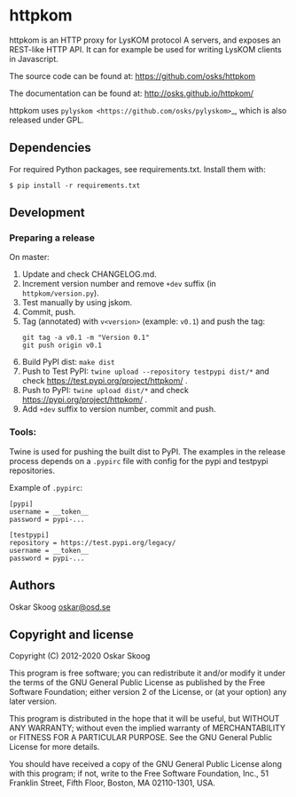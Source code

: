 # httpkom

httpkom is an HTTP proxy for LysKOM protocol A servers, and exposes an
REST-like HTTP API. It can for example be used for writing LysKOM
clients in Javascript.

The source code can be found at: https://github.com/osks/httpkom

The documentation can be found at: http://osks.github.io/httpkom/

httpkom uses `pylyskom <https://github.com/osks/pylyskom>`_, which
is also released under GPL.


## Dependencies

For required Python packages, see requirements.txt. Install them with:

    $ pip install -r requirements.txt


## Development

### Preparing a release

On master:

1. Update and check CHANGELOG.md.
1. Increment version number and remove `+dev` suffix
   (in `httpkom/version.py`).
1. Test manually by using jskom.
1. Commit, push.
1. Tag (annotated) with `v<version>` (example: `v0.1`) and push the tag:
   ```
   git tag -a v0.1 -m "Version 0.1"
   git push origin v0.1
   ```
1. Build PyPI dist: `make dist`
1. Push to Test PyPI: `twine upload --repository testpypi dist/*` and check
   https://test.pypi.org/project/httpkom/ .
1. Push to PyPI: `twine upload dist/*` and check
   https://pypi.org/project/httpkom/ .
1. Add `+dev` suffix to version number, commit and push.


### Tools:

Twine is used for pushing the built dist to PyPI. The examples in the
release process depends on a `.pypirc` file with config for the pypi
and testpypi repositories.

Example of `.pypirc`:
```
[pypi]
username = __token__
password = pypi-...

[testpypi]
repository = https://test.pypi.org/legacy/
username = __token__
password = pypi-...
```


## Authors

Oskar Skoog <oskar@osd.se>


## Copyright and license

Copyright (C) 2012-2020 Oskar Skoog

This program is free software; you can redistribute it and/or
modify it under the terms of the GNU General Public License
as published by the Free Software Foundation; either version 2
of the License, or (at your option) any later version.

This program is distributed in the hope that it will be useful,
but WITHOUT ANY WARRANTY; without even the implied warranty of
MERCHANTABILITY or FITNESS FOR A PARTICULAR PURPOSE.  See the
GNU General Public License for more details.

You should have received a copy of the GNU General Public License
along with this program; if not, write to the Free Software
Foundation, Inc., 51 Franklin Street, Fifth Floor, Boston,
MA  02110-1301, USA.
